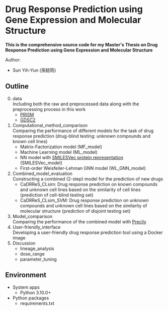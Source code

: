 # Drug Response Prediction using Gene Expression and Molecular Structure 
**This is the comprehensive source code for my Master's Thesis on Drug Response Prediction using Gene Expression and Molecular Structure**

Author:
- Sun Yih-Yun (孫懿筠)

## Outline
0. data  
    Including both the raw and preprocessed data along with the preprocessing process in this work
     - [PRISM](https://depmap.org/portal/download/all/)
     - [GDSC2](https://depmap.org/portal/download/all/)
1. Computational_method_comparison  
    Comparing the performance of different models for the task of drug response prediction (drug-blind testing: unknown compounds and known cell lines)
     - Matrix-Factorization model (MF_model)
     - Machine Learning model (ML_model)
     - NN model with [SMILESVec protein representation](https://github.com/hkmztrk/SMILESVecProteinRepresentation) (SMILESVec_model)
     - First-order Weisfeiler-Lehman GNN model (WL_GNN_model)
2. Combined_model_evaluation  
    Constructing a combined (2-step) model for the prediction of new drugs
     - CaDRReS_CLsim: Drug response prediction on known compounds and unknown cell lines based on the similarity of cell lines (prediction of cell-blind testing set)
     - CaDRReS_CLsim_SVM: Drug response prediction on unknown compounds and unknown cell lines based on the similarity of molecular structure (prediction of disjoint testing set)
3. Model_comparison  
    Comparing the performance of the combined model with [Precily](https://github.com/SmritiChawla/Precily/tree/main)
4. User-friendly_interface  
    Developing a user-friendly drug response prediction tool using a Docker image
5. Discussion  
    - lineage_analysis
    - dose_range
    - parameter_tuning
  
## Environment
- System apps
  - Python 3.10.0+
- Python packages
  - requirements.txt
